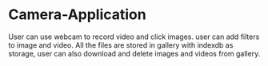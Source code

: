 # Camera-Application
User can use webcam to record video and click images.
user can add filters to image and video.
All the files are stored in gallery with indexdb as storage, user can also download and delete images and videos from gallery.
